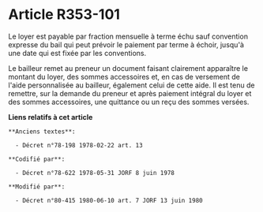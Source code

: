 # Article R353-101

Le loyer est payable par fraction mensuelle à terme échu sauf convention expresse du bail qui peut prévoir le paiement par
terme à échoir, jusqu'à une date qui est fixée par les conventions. 

Le bailleur remet au preneur un document faisant clairement apparaître le montant du loyer, des sommes accessoires et, en cas
de versement de l'aide personnalisée au bailleur, également celui de cette aide. Il est tenu de remettre, sur la demande du
preneur et après paiement intégral du loyer et des sommes accessoires, une quittance ou un reçu des sommes versées.

**Liens relatifs à cet article**

	**Anciens textes**:

	  - Décret n°78-198 1978-02-22 art. 13

	**Codifié par**:

	  - Décret n°78-622 1978-05-31 JORF 8 juin 1978

	**Modifié par**:

	  - Décret n°80-415 1980-06-10 art. 7 JORF 13 juin 1980
